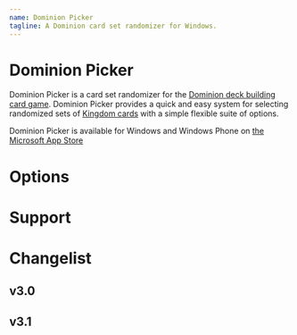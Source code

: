 ```yaml
---
name: Dominion Picker
tagline: A Dominion card set randomizer for Windows.
---
```


# Dominion Picker

Dominion Picker is a card set randomizer for the [Dominion deck building card game](http://wiki.dominionstrategy.com/index.php/Dominion).  Dominion Picker provides a quick and easy system for selecting randomized sets of [Kingdom cards](http://wiki.dominionstrategy.com/index.php/Kingdom) with a simple flexible suite of options.

Dominion Picker is available for Windows and Windows Phone on [the Microsoft App Store](https://www.microsoft.com/en-us/store/p/dominion-picker/9wzdncrdm8j9)

# Options

# Support

# Changelist

## v3.0

## v3.1
